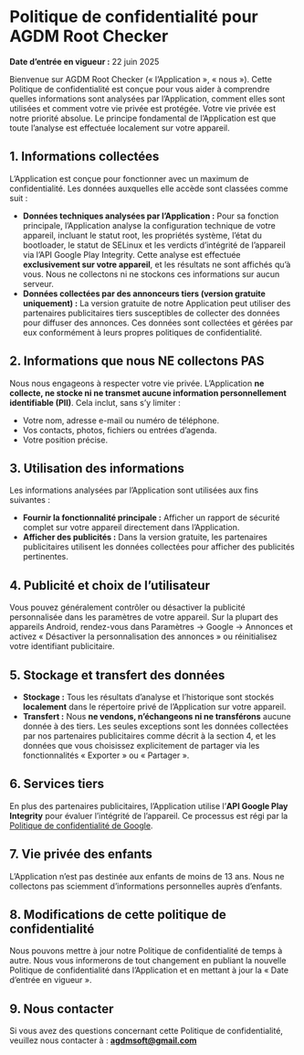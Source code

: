 # Politique de confidentialité pour AGDM Root Checker

**Date d’entrée en vigueur :** 22 juin 2025

Bienvenue sur AGDM Root Checker (« l’Application », « nous »). Cette Politique de confidentialité est conçue pour vous aider à comprendre quelles informations sont analysées par l’Application, comment elles sont utilisées et comment votre vie privée est protégée. Votre vie privée est notre priorité absolue. Le principe fondamental de l’Application est que toute l’analyse est effectuée localement sur votre appareil.

## 1. Informations collectées

L’Application est conçue pour fonctionner avec un maximum de confidentialité. Les données auxquelles elle accède sont classées comme suit :

* **Données techniques analysées par l’Application :** Pour sa fonction principale, l’Application analyse la configuration technique de votre appareil, incluant le statut root, les propriétés système, l’état du bootloader, le statut de SELinux et les verdicts d’intégrité de l’appareil via l’API Google Play Integrity. Cette analyse est effectuée **exclusivement sur votre appareil**, et les résultats ne sont affichés qu’à vous. Nous ne collectons ni ne stockons ces informations sur aucun serveur.
* **Données collectées par des annonceurs tiers (version gratuite uniquement) :** La version gratuite de notre Application peut utiliser des partenaires publicitaires tiers susceptibles de collecter des données pour diffuser des annonces. Ces données sont collectées et gérées par eux conformément à leurs propres politiques de confidentialité.

## 2. Informations que nous NE collectons PAS

Nous nous engageons à respecter votre vie privée. L’Application **ne collecte, ne stocke ni ne transmet aucune information personnellement identifiable (PII)**. Cela inclut, sans s’y limiter :

* Votre nom, adresse e-mail ou numéro de téléphone.
* Vos contacts, photos, fichiers ou entrées d’agenda.
* Votre position précise.

## 3. Utilisation des informations

Les informations analysées par l’Application sont utilisées aux fins suivantes :

* **Fournir la fonctionnalité principale :** Afficher un rapport de sécurité complet sur votre appareil directement dans l’Application.
* **Afficher des publicités :** Dans la version gratuite, les partenaires publicitaires utilisent les données collectées pour afficher des publicités pertinentes.

## 4. Publicité et choix de l’utilisateur

Vous pouvez généralement contrôler ou désactiver la publicité personnalisée dans les paramètres de votre appareil. Sur la plupart des appareils Android, rendez-vous dans Paramètres -> Google -> Annonces et activez « Désactiver la personnalisation des annonces » ou réinitialisez votre identifiant publicitaire.

## 5. Stockage et transfert des données

* **Stockage :** Tous les résultats d’analyse et l’historique sont stockés **localement** dans le répertoire privé de l’Application sur votre appareil.
* **Transfert :** Nous **ne vendons, n’échangeons ni ne transférons** aucune donnée à des tiers. Les seules exceptions sont les données collectées par nos partenaires publicitaires comme décrit à la section 4, et les données que vous choisissez explicitement de partager via les fonctionnalités « Exporter » ou « Partager ».

## 6. Services tiers

En plus des partenaires publicitaires, l’Application utilise l’**API Google Play Integrity** pour évaluer l’intégrité de l’appareil. Ce processus est régi par la [Politique de confidentialité de Google](https://policies.google.com/privacy).

## 7. Vie privée des enfants

L’Application n’est pas destinée aux enfants de moins de 13 ans. Nous ne collectons pas sciemment d’informations personnelles auprès d’enfants.

## 8. Modifications de cette politique de confidentialité

Nous pouvons mettre à jour notre Politique de confidentialité de temps à autre. Nous vous informerons de tout changement en publiant la nouvelle Politique de confidentialité dans l’Application et en mettant à jour la « Date d’entrée en vigueur ».

## 9. Nous contacter

Si vous avez des questions concernant cette Politique de confidentialité, veuillez nous contacter à : **agdmsoft@gmail.com**
